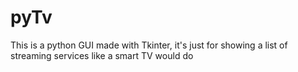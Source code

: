 # pyTv
This is a python GUI made with Tkinter, it's just for showing a list of streaming services like a smart TV would do
